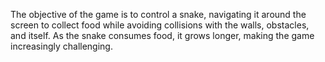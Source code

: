 The objective of the game is to control a snake, navigating it around the screen to collect food while avoiding collisions with the walls, obstacles, and itself. As the snake consumes food, it grows longer, making the game increasingly challenging.
